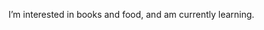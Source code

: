 I’m interested in books and food, and am currently learning.

<!---
empfunden/empfunden is a ✨ special ✨ repository because its `README.md` (this file) appears on your GitHub profile.
You can click the Preview link to take a look at your changes.
--->
